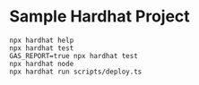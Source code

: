 # Sample Hardhat Project

```shell
npx hardhat help
npx hardhat test
GAS_REPORT=true npx hardhat test
npx hardhat node
npx hardhat run scripts/deploy.ts
```
